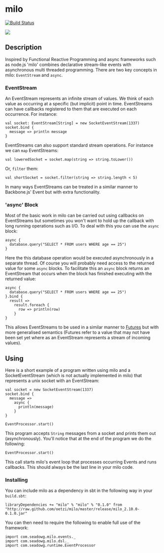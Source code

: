 # milo

[![Build Status](https://travis-ci.org/seadowg/milo.png?branch=master)](https://travis-ci.org/seadowg/milo)

![](http://f.cl.ly/items/2u1n1c2A3S1e1r2X0R2n/pusher3.jpg)

## Description

Inspired by Functional Reactive Programming and async frameworks such as node.js 'milo' combines declarative stream-like
events with asynchronous multi threaded programming. There are two key concepts in milo: `EventStream` and `async`.

### EventStream

An EventStream represents an infinite stream of values. We think of each value as occurring at a specific (but implicit) point in time.
EventStreams can have callbacks registered to them that are executed on each occurrence. For instance:

    val socket: EventStream[String] = new SocketEventStream(1337)
    socket.bind {
      message => println message
    }

EventStreams can also support standard stream operations. For instance we can `map` EventStreams:

    val loweredSocket = socket.map(string => string.toLower())

Or, `filter` them:

    val shortSocket = socket.filter(string => string.length < 5)

In many ways EventStreams can be treated in a similar manner to Backbone.js' Event but with extra functionality.

### 'async' Block

Most of the basic work in milo can be carried out using callbacks on EventStreams but sometimes you won't want to hold up
the callback with long running operations such as I/O. To deal with this you can use the `async` block:

    async {
      database.query("SELECT * FROM users WHERE age == 25")
    }

Here the this database operation would be executed asynchronously in a separate thread. Of course you will probably need access to the
returned value for some `async` blocks. To facilitate this an `async` block returns an EventStream that occurs when the block has finished
executing with the returned value:

    async {
      database.query("SELECT * FROM users WHERE age == 25")
    }.bind {
      result =>
        result.foreach {
          row => println(row)
        }
    }

This allows EventStreams to be used in a similar manner to [Futures](http://docs.scala-lang.org/sips/pending/futures-promises.html)
but with more generalised semantics (Futures refer to a value that may not have been set yet where as an EventStream represents a
stream of incoming values).

## Using

Here is a short example of a program written using milo and a SocketEventStream (which is not actually implemented in milo) that represents a unix socket
with an EventStream:

    val socket = new SocketEventStream(1337)
    socket.bind {
      message =>
        async {
          println(message)
        }
    }

    EventProcessor.start()

This program accepts `String` messages from a socket and prints them out (asynchronously). You'll notice that at the end of the program we do the following:

    EventProcessor.start()

This call starts milo's event loop that processes occurring Events and runs callbacks. This should always be the last line in your milo code.

### Installing

You can include milo as a dependency in sbt in the following way in your `build.sbt`:

    libraryDependencies += "milo" % "milo" % "0.1.0" from "http://raw.github.com/oetzi/milo/master/release/milo_2.10.0-0.1.0.jar"

You can then need to require the following to enable full use of the framework:

    import com.seadowg.milo.events._
    import com.seadowg.milo.dsl._
    import com.seadowg.runtime.EventProcessor
